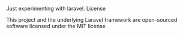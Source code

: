 Just experimenting with laravel.
License

This project and the underlying Laravel framework are open-sourced software licensed under the MIT license
